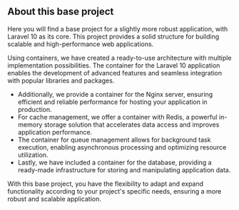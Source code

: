 ## About this base project

Here you will find a base project for a slightly more robust application, with Laravel 10 as its core. This project provides a solid structure for building scalable and high-performance web applications.

Using containers, we have created a ready-to-use architecture with multiple implementation possibilities. The container for the Laravel 10 application enables the development of advanced features and seamless integration with popular libraries and packages.

- Additionally, we provide a container for the Nginx server, ensuring efficient and reliable performance for hosting your application in production.
- For cache management, we offer a container with Redis, a powerful in-memory storage solution that accelerates data access and improves application performance.
- The container for queue management allows for background task execution, enabling asynchronous processing and optimizing resource utilization.
- Lastly, we have included a container for the database, providing a ready-made infrastructure for storing and manipulating application data.

With this base project, you have the flexibility to adapt and expand functionality according to your project's specific needs, ensuring a more robust and scalable application.
